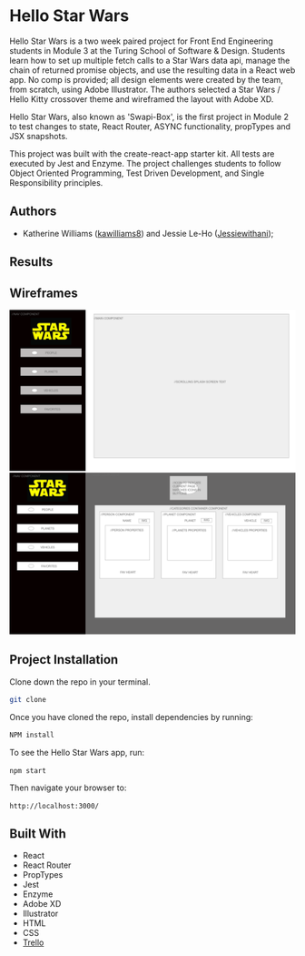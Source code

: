 # Hello Star Wars

Hello Star Wars is a two week paired project for Front End Engineering students in Module 3 at the Turing School of Software & Design. Students learn how to set up multiple fetch calls to a Star Wars data api, manage the chain of returned promise objects, and use the resulting data in a React web app. No comp is provided; all design elements were created by the team, from scratch, using Adobe Illustrator. The authors selected a Star Wars / Hello Kitty crossover theme and wireframed the layout with Adobe XD.

Hello Star Wars, also known as 'Swapi-Box', is the first project in Module 2 to test changes to state, React Router, ASYNC functionality, propTypes and JSX snapshots.

This project was built with the create-react-app starter kit. All tests are executed by Jest and Enzyme. The project challenges students to follow Object Oriented Programming, Test Driven Development, and Single Responsibility principles. 

## Authors
* Katherine Williams ([kawilliams8](https://github.com/kawilliams8)) and Jessie Le-Ho ([Jessiewithani](https://github.com/Jessiewithani));

## Results

## Wireframes

![Loading Screen](https://github.com/Jessiewithani/Swapi-Box/blob/master/Wireframe_1.png)
![Card Container](https://github.com/Jessiewithani/Swapi-Box/blob/master/Wireframe_2.png)

## Project Installation
Clone down the repo in your terminal.

```bash
git clone
```

Once you have cloned the repo, install dependencies by running:

```bash
NPM install
```

To see the Hello Star Wars app, run:

`npm start` 

Then navigate your browser to: 

`http://localhost:3000/`

## Built With
- React
- React Router
- PropTypes
- Jest
- Enzyme
- Adobe XD
- Illustrator
- HTML
- CSS
- [Trello](https://trello.com/b/Z5EEBUMz/swapi-wapi)
